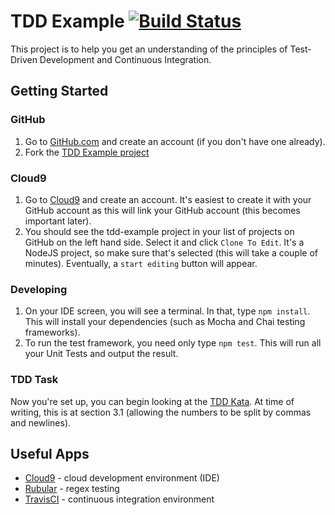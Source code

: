 # TDD Example [![Build Status](https://travis-ci.org/riggerthegeek/tdd-example.png?branch=master)](https://travis-ci.org/riggerthegeek/tdd-example)

This project is to help you get an understanding of the principles of Test-Driven
Development and Continuous Integration.

## Getting Started

### GitHub

 1. Go to [GitHub.com](http://github.com) and create an account (if you don't have one already).
 2. Fork the [TDD Example project](https://github.com/riggerthegeek/tdd-example)

### Cloud9

 1. Go to [Cloud9](https://c9.io/) and create an account.  It's easiest to create it with your GitHub account as this will link your GitHub account (this becomes important later).
 2. You should see the tdd-example project in your list of projects on GitHub on the left hand side.  Select it and click `Clone To Edit`.  It's a NodeJS project, so make sure that's selected (this will take a couple of minutes).  Eventually, a `start editing` button will appear.

### Developing
 1. On your IDE screen, you will see a terminal.  In that, type `npm install`.  This will install your dependencies (such as Mocha and Chai testing frameworks).
 2. To run the test framework, you need only type `npm test`.  This will run all your Unit Tests and output the result.

### TDD Task
Now you're set up, you can begin looking at the [TDD Kata](http://osherove.com/tdd-kata-1). At time of writing, this is at section 3.1 (allowing the numbers to be split by commas and newlines).

## Useful Apps
 * [Cloud9](https://c9.io) - cloud development environment (IDE)
 * [Rubular](http://rubular.com) - regex testing
 * [TravisCI](http://travis-ci.org) - continuous integration environment
